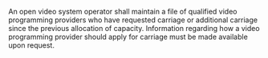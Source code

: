 An open video system operator shall maintain a file of qualified video programming providers who have requested carriage or additional carriage since the previous allocation of capacity. Information regarding how a video programming provider should apply for carriage must be made available upon request.
              

